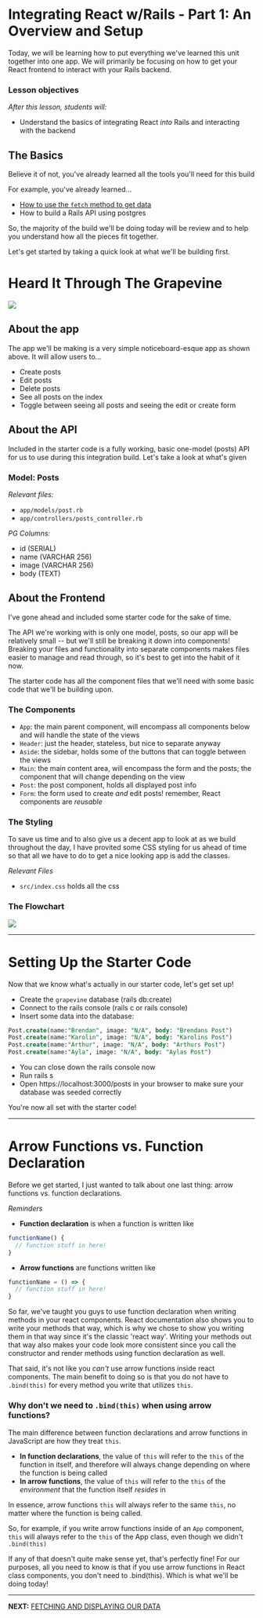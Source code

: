 # Integrating React w/Rails - Part 1: An Overview and Setup

Today, we will be learning how to put everything we've learned this unit together into one app. We will primarily be focusing on how to get your React frontend to interact with your Rails backend.

### Lesson objectives

_After this lesson, students will:_

  - Understand the basics of integrating React _into_ Rails and interacting with the backend

## The Basics

Believe it of not, you've already learned all the tools you'll need for this build

For example, you've already learned...

- [How to use the `fetch` method to get data](../../w11d04/instructor_notes/4.%20React_AJAX.md)
- How to build a Rails API using postgres

So, the majority of the build we'll be doing today will be review and to help you understand how all the pieces fit together.

Let's get started by taking a quick look at what we'll be building first.

# Heard It Through The Grapevine

![](https://imgur.com/v40qrQQ.gif)

## About the app

The app we'll be making is a very simple noticeboard-esque app as shown above. It will allow users to...

- Create posts
- Edit posts
- Delete posts
- See all posts on the index
- Toggle between seeing all posts and seeing the edit or create form

## About the API  

Included in the starter code is a fully working, basic one-model (posts) API for us to use during this integration build. Let's take a look at what's given

### Model: Posts

_Relevant files:_

- `app/models/post.rb`
- `app/controllers/posts_controller.rb`

_PG Columns:_

- id (SERIAL)
- name (VARCHAR 256)
- image (VARCHAR 256)
- body (TEXT)


## About the Frontend

I've gone ahead and included some starter code for the sake of time. 

The API we're working with is only one model, posts, so our app will be relatively small -- but we'll still be breaking it down into components! Breaking your files and functionality into separate components makes files easier to manage and read through, so it's best to get into the habit of it now.

The starter code has all the component files that we'll need with some basic code that we'll be building upon.

### The Components

  - `App`: the main parent component, will encompass all components below and will handle the state of the views
  - `Header`: just the header, stateless, but nice to separate anyway
  - `Aside`: the sidebar, holds some of the buttons that can toggle between the views
  - `Main`: the main content area, will encompass the form and the posts; the component that will change depending on the view
  - `Post`: the post component, holds all displayed post info
  - `Form`: the form used to create _and_ edit posts! remember, React components are  _reusable_

### The Styling

To save us time and to also give us a decent app to look at as we build throughout the day, I have provited some CSS styling for us ahead of time so that all we have to do to get a nice looking app is add the classes. 

_Relevant Files_

- `src/index.css` holds all the css

### The Flowchart

![](https://imgur.com/xRdv5TJ.png)

---

# Setting Up the Starter Code

Now that we know what's actually in our starter code, let's get set up!

  - Create the `grapevine` database (rails db:create)
  - Connect to the rails console (rails c or rails console)
  - Insert some data into the database:
  ```sql
  Post.create(name:"Brendan", image: "N/A", body: "Brendans Post")
  Post.create(name:"Karolin", image: "N/A", body: "Karolins Post")
  Post.create(name:"Arthur", image: "N/A", body: "Arthurs Post")
  Post.create(name:"Ayla", image: "N/A", body: "Aylas Post")
  
  ```
  - You can close down the rails console now
- Run rails s
- Open https://localhost:3000/posts in your browser to make sure your database was seeded correctly

You're now all set with the starter code!

---

# Arrow Functions vs. Function Declaration

Before we get started, I just wanted to talk about one last thing: arrow functions vs. function declarations.

_Reminders_

  - **Function declaration** is when a function is written like
  ```js
  functionName() {
    // function stuff in here!
  }
  ```
  - **Arrow functions** are functions written like
  ```js
  functionName = () => {
    // function stuff in here!
  }
  ```

So far, we've taught you guys to use function declaration when writing methods in your react components. React documentation also shows you to write your methods that way, which is why we chose to show you writing them in that way since it's the classic 'react way'. Writing your methods out that way also makes your code look more consistent since you call the constructor and render methods using function declaration as well.

That said, it's not like you _can't_ use arrow functions inside react components. The main benefit to doing so is that you do not have to `.bind(this)` for every method you write that utilizes `this`.

### Why don't we need to `.bind(this)` when using arrow functions?

The main difference between function declarations and arrow functions in JavaScript are how they treat `this`.

  - **In function declarations**, the value of `this` will refer to the `this` of the function in itself, and therefore will always change depending on where the function is being called
  - **In arrow functions**, the value of `this` will refer to the `this` of the _environment_ that the function itself _resides_ in

In essence, arrow functions `this` will always refer to the same `this`, no matter where the function is being called.

So, for example, if you write arrow functions inside of an `App` component, `this` will always refer to the `this` of the App class, even though we didn't `.bind(this)`

If any of that doesn't quite make sense yet, that's perfectly fine! For our purposes, all you need to know is that if you use arrow functions in React class components, you don't need to .bind(this). Which is what we'll be doing today!

---

**NEXT:** [FETCHING AND DISPLAYING OUR DATA](2_Fetching_and_Displaying_Data.md)
